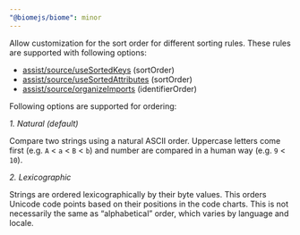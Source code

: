 ```yaml
---
"@biomejs/biome": minor
---
```


Allow customization for the sort order for different sorting rules. These rules are supported with following options:

- [assist/source/useSortedKeys](https://biomejs.dev/assist/actions/use-sorted-keys/) (sortOrder)
- [assist/source/useSortedAttributes](https://biomejs.dev/assist/actions/use-sorted-attributes/) (sortOrder)
- [assist/source/organizeImports](https://biomejs.dev/assist/actions/organize-imports/) (identifierOrder)

Following options are supported for ordering:

*1. Natural (default)*

Compare two strings using a natural ASCII order. Uppercase letters come first (e.g. `A` < `a` < `B` < `b`) and number are compared in a human way (e.g. `9` < `10`).

*2. Lexicographic*

Strings are ordered lexicographically by their byte values. This orders Unicode code points based on their positions in the code charts. This is not necessarily the same as “alphabetical” order, which varies by language and locale.
